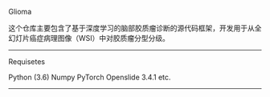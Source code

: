 Glioma

这个仓库主要包含了基于深度学习的脑部胶质瘤诊断的源代码框架，开发用于从全幻灯片癌症病理图像（WSI）中对胶质瘤分型分级。
______________________________________________________________________________________________________________
Requisetes

Python (3.6)
Numpy
PyTorch
Openslide 3.4.1
etc.
______________________________________________________________________________________________________________






